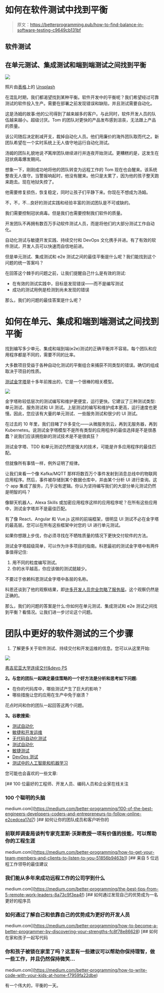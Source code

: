 # 如何在软件测试中找到平衡

> 原文：<https://betterprogramming.pub/how-to-find-balance-in-software-testing-c9649cb131bf>

## 软件测试

## 在单元测试、集成测试和端到端测试之间找到平衡

![](img/97ab9f3745767dd7f1892e12b5a10853.png)

照片由[表格](https://unsplash.com/@theformfitness?utm_source=unsplash&utm_medium=referral&utm_content=creditCopyText)上的 [Unsplash](https://unsplash.com/s/photos/work-balance?utm_source=unsplash&utm_medium=referral&utm_content=creditCopyText)

在混乱时期，我们都渴望找到某种平衡。软件开发中的平衡呢？我们希望经过可靠测试的软件投入生产。需要在部署之前发现错误和缺陷，并且测试需要自动化。

这是汤姆的故事:他的公司得到了越来越多的客户。与此同时，软件开发人员的队伍越来越小。超级讨厌。Tom 的团队对更快的产品发布感到沮丧，无法跟上产品的质量。

该公司随后决定削减开支，裁掉自动化人员。他们用廉价的海外团队取而代之。新团队希望在一个实时系统上无人值守地运行自动化测试。

汤姆的团队礼貌地说*不*离岸团队继续进行并连夜开始测试。更糟糕的是，这发生在冠状病毒爆发期间。

想象一下，刚刚成功地将他的团队转变为远程工作的 Tom 现在也会醒来。该系统整夜无人值守。当警报响起时，他没有醒来。他只是太累了，因为他的孩子整天跑来跑去。现在地狱失控了。

他需要修复损伤，恢复稳定，同时让孩子们平静下来。你现在不想成为汤姆。

不，不，不…良好的测试实践和经验丰富的测试团队是不可或缺的。

我们需要控制冠状病毒。但是我们也需要控制我们软件的质量。

开发团队不再拥有数百万手动软件测试人员，而是将他们的大部分测试工作自动化。

自动化测试与敏捷开发实践、持续交付和 DevOps 文化携手并进。有了有效的软件测试，开发人员可以快速而自信地前进。

但是单元测试、集成测试和 e2e 测试之间的最佳平衡是什么呢？我们能找到这个问题的统一答案吗？

在回答这个棘手的问题之前，让我们提醒自己什么是有效的测试:

*   在有效的测试实践中，目标是发现错误——而不是编写测试
*   成功的测试用例是检测到尚未发现的错误

那么，我们的问题的最佳答案是什么呢？

# 如何在单元、集成和端到端测试之间找到平衡

找到编写多少单元、集成和端到端(e2e)测试的正确平衡并不容易。每个团队和应用程序都是不同的，需要不同的比率。

大多数项目受益于各种自动化测试的平衡组合来捕获不同类型的错误。确切的组成取决于项目的性质。

[测试金字塔](https://martinfowler.com/bliki/TestPyramid.html)是十多年前推出的，它是一个很棒的相关模型。

![](img/8899befb64b394a0ab8c5bb831eff07a.png)

金字塔称较低层次的测试编写和维护更便宜，运行更快。它建议了三种测试类型:单元测试、服务测试和 UI 测试。上层测试的编写和维护成本更高，运行速度也更慢。因此，您应该有大量的单元测试、一些服务测试和很少的 UI 测试。

在过去的 10 年里，我们目睹了许多变化——从微服务到云，再到无服务器，再到 Kubernetes。说测试金字塔模型不是所有类型的应用程序的最佳选择是不是很愚蠢？说我们应该拥抱新的测试技术是不是很疯狂？

测试金字塔、TDD 和单元测试仍然是强大的技术，可能是许多应用程序的最佳匹配。

但就像所有事情一样，例外证明了规律。

让我们来看一个像 Kafka/MQTT 那样将数百万个事件发射到消息总线中的物联网应用程序。然后，事件被存储到某个数据仓库中，并由某个分析 UI 进行查询。这个 app 集成了服务，几乎没有逻辑。你认为坚持编写我们的大部分单元测试仍然是明智的吗？

像聊天机器人、Alexa Skills 或加密应用程序这样的应用程序呢？在所有这些应用中，测试金字塔并不是最佳匹配。

有了像 React、Angular 和 Vue.js 这样的前端框架，很明显 UI 测试不必在金字塔的最高层。您可以在所有这些框架中对您的 UI 进行单元测试。

如果你想跟上步伐，你必须寻找在不牺牲质量的情况下更快交付软件的方法。

测试金字塔超级简单，可以作为许多项目的指南。科恩最初的测试金字塔中有两件事值得记住:

1.  用不同的粒度编写测试。
2.  你的水平越高，你应该做的测试就越少。

不要过于依赖科恩测试金字塔中各层的名称。

科恩还谈到了他的观察结果，即[许多开发人员完全忽略了服务层](https://www.mountaingoatsoftware.com/blog/the-forgotten-layer-of-the-test-automation-pyramid)。这个观察仍然是正确的。

那么，我们的问题的答案是什么:你如何在单元测试、集成测试和 e2e 测试之间找到平衡？看情况。让我们进一步讨论这个问题。

# 团队中更好的软件测试的三个步骤

1.  了解更多关于软件测试、持续交付和开发运维的信息。您可以从这里开始:

![](img/615e6b0dc73d11d6326e64086458ac21.png)

[弗吉尼亚大学连续交付&devo PS](https://bit.ly/39dLvAo)

**2。与您的团队一起确定最佳策略的一个好方法是分析和思考如下问题:**

*   在你的代码库中，哪些测试产生了巨大的影响？
*   哪些措施让您的应用在生产中免于崩溃？

花点时间和你的团队一起回答这两个问题。

**3。谷歌搜索:**

*   [测试自动化](https://www.google.com/search?q=test+automation)
*   [敏捷和开发运维](https://www.google.com/search?q=Agile%20and%20DevOps)
*   [无代码自动化测试](https://www.google.com/search?q=Codeless%20Automation%20Testing)
*   [测试自动化](https://www.google.com/search?q=Test%20Automation)
*   [敏捷测试](https://www.google.com/search?q=Agile%20testing)
*   [DevOps 测试](https://www.google.com/search?q=DevOps%20testing)
*   [测试中的人工智能和机器学习](https://www.google.com/search?q=Artificial%20Intelligence%20and%20Machine%20Learning%20in%20Testing)

您可能也会喜欢的一些文章:

[](https://medium.com/better-programming/100-of-the-best-engineers-developers-coders-and-entrepreneurs-to-follow-online-e2cedcea17d7) [## 100 位最好的工程师、开发人员、编码人员和企业家在线关注

### 100 个聪明的头脑

medium.com](https://medium.com/better-programming/100-of-the-best-engineers-developers-coders-and-entrepreneurs-to-follow-online-e2cedcea17d7) [](https://medium.com/better-programming/how-to-get-your-team-members-and-clients-to-listen-to-you-51856b9463b1) [## 如何让你的团队成员和客户听你的

### 前联邦调查局谈判专家克里斯·沃斯教授一项有价值的技能，可以帮助你的工程生涯

medium.com](https://medium.com/better-programming/how-to-get-your-team-members-and-clients-to-listen-to-you-51856b9463b1) [](https://medium.com/better-programming/the-best-tips-from-5-remote-work-leaders-8a73c9f3ea4f) [## 来自 5 位远程工作领导的最佳建议

### 我们能从多年来成功远程工作的公司学到什么

medium.com](https://medium.com/better-programming/the-best-tips-from-5-remote-work-leaders-8a73c9f3ea4f) [](https://medium.com/better-programming/how-to-become-a-better-programmer-by-discovering-your-strengths-fc8f78e86628) [## 如何通过发现自己的优势成为一名更好的程序员

### 如何通过了解自己和依靠自己的优势成为更好的开发人员

medium.com](https://medium.com/better-programming/how-to-become-a-better-programmer-by-discovering-your-strengths-fc8f78e86628) [](https://medium.com/better-programming/how-to-write-code-with-your-kids-at-home-f7959fa22dbe) [## 如何在家和孩子一起写代码

### 你和孩子被锁在家里了吗？这里有一些建议可以帮助你保持理智，做一些工作，并且仍然保持微笑…

medium.com](https://medium.com/better-programming/how-to-write-code-with-your-kids-at-home-f7959fa22dbe) 

有一个伟大的，平衡的一天。